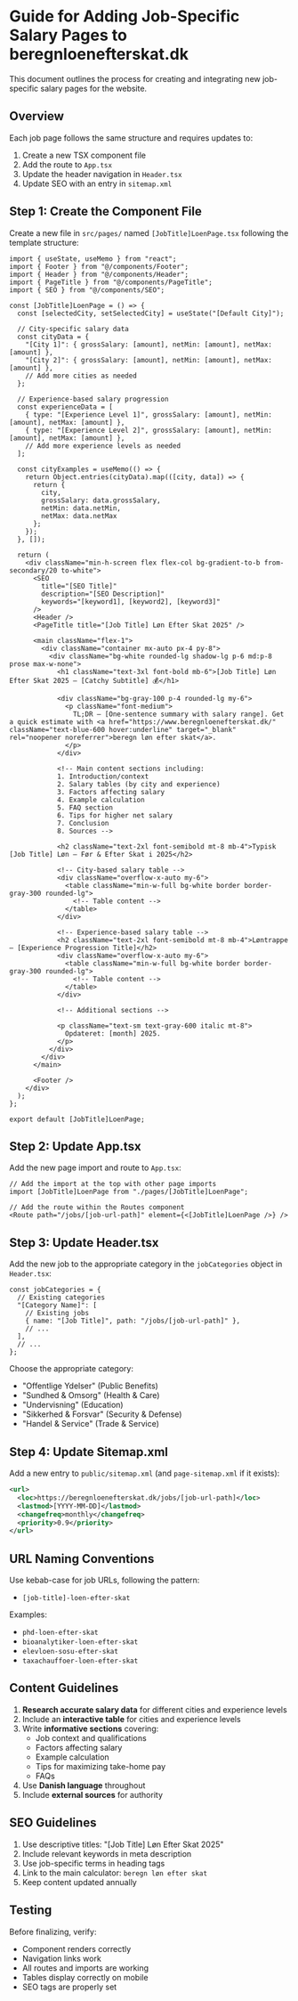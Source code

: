 # Guide for Adding Job-Specific Salary Pages to beregnloenefterskat.dk

This document outlines the process for creating and integrating new job-specific salary pages for the website.

## Overview

Each job page follows the same structure and requires updates to:
1. Create a new TSX component file
2. Add the route to `App.tsx`
3. Update the header navigation in `Header.tsx`
4. Update SEO with an entry in `sitemap.xml`

## Step 1: Create the Component File

Create a new file in `src/pages/` named `[JobTitle]LoenPage.tsx` following the template structure:

```tsx
import { useState, useMemo } from "react";
import { Footer } from "@/components/Footer";
import { Header } from "@/components/Header";
import { PageTitle } from "@/components/PageTitle";
import { SEO } from "@/components/SEO";

const [JobTitle]LoenPage = () => {
  const [selectedCity, setSelectedCity] = useState("[Default City]");
  
  // City-specific salary data
  const cityData = {
    "[City 1]": { grossSalary: [amount], netMin: [amount], netMax: [amount] },
    "[City 2]": { grossSalary: [amount], netMin: [amount], netMax: [amount] },
    // Add more cities as needed
  };

  // Experience-based salary progression
  const experienceData = [
    { type: "[Experience Level 1]", grossSalary: [amount], netMin: [amount], netMax: [amount] },
    { type: "[Experience Level 2]", grossSalary: [amount], netMin: [amount], netMax: [amount] },
    // Add more experience levels as needed
  ];

  const cityExamples = useMemo(() => {
    return Object.entries(cityData).map(([city, data]) => {
      return {
        city,
        grossSalary: data.grossSalary,
        netMin: data.netMin,
        netMax: data.netMax
      };
    });
  }, []);

  return (
    <div className="min-h-screen flex flex-col bg-gradient-to-b from-secondary/20 to-white">
      <SEO 
        title="[SEO Title]"
        description="[SEO Description]"
        keywords="[keyword1], [keyword2], [keyword3]"
      />
      <Header />
      <PageTitle title="[Job Title] Løn Efter Skat 2025" />
      
      <main className="flex-1">
        <div className="container mx-auto px-4 py-8">
          <div className="bg-white rounded-lg shadow-lg p-6 md:p-8 prose max-w-none">
            <h1 className="text-3xl font-bold mb-6">[Job Title] Løn Efter Skat 2025 – [Catchy Subtitle] 💰</h1>
            
            <div className="bg-gray-100 p-4 rounded-lg my-6">
              <p className="font-medium">
                TL;DR – [One-sentence summary with salary range]. Get a quick estimate with <a href="https://www.beregnloenefterskat.dk/" className="text-blue-600 hover:underline" target="_blank" rel="noopener noreferrer">beregn løn efter skat</a>.
              </p>
            </div>

            <!-- Main content sections including:
            1. Introduction/context
            2. Salary tables (by city and experience)
            3. Factors affecting salary
            4. Example calculation
            5. FAQ section
            6. Tips for higher net salary
            7. Conclusion
            8. Sources -->

            <h2 className="text-2xl font-semibold mt-8 mb-4">Typisk [Job Title] Løn – Før & Efter Skat i 2025</h2>

            <!-- City-based salary table -->
            <div className="overflow-x-auto my-6">
              <table className="min-w-full bg-white border border-gray-300 rounded-lg">
                <!-- Table content -->
              </table>
            </div>

            <!-- Experience-based salary table -->
            <h2 className="text-2xl font-semibold mt-8 mb-4">Løntrappe – [Experience Progression Title]</h2>
            <div className="overflow-x-auto my-6">
              <table className="min-w-full bg-white border border-gray-300 rounded-lg">
                <!-- Table content -->
              </table>
            </div>

            <!-- Additional sections -->

            <p className="text-sm text-gray-600 italic mt-8">
              Opdateret: [month] 2025.
            </p>
          </div>
        </div>
      </main>
      
      <Footer />
    </div>
  );
};

export default [JobTitle]LoenPage;
```

## Step 2: Update App.tsx

Add the new page import and route to `App.tsx`:

```tsx
// Add the import at the top with other page imports
import [JobTitle]LoenPage from "./pages/[JobTitle]LoenPage";

// Add the route within the Routes component
<Route path="/jobs/[job-url-path]" element={<[JobTitle]LoenPage />} />
```

## Step 3: Update Header.tsx

Add the new job to the appropriate category in the `jobCategories` object in `Header.tsx`:

```tsx
const jobCategories = {
  // Existing categories
  "[Category Name]": [
    // Existing jobs
    { name: "[Job Title]", path: "/jobs/[job-url-path]" },
    // ...
  ],
  // ...
};
```

Choose the appropriate category:
- "Offentlige Ydelser" (Public Benefits)
- "Sundhed & Omsorg" (Health & Care)
- "Undervisning" (Education)
- "Sikkerhed & Forsvar" (Security & Defense)
- "Handel & Service" (Trade & Service)

## Step 4: Update Sitemap.xml

Add a new entry to `public/sitemap.xml` (and `page-sitemap.xml` if it exists):

```xml
<url>
  <loc>https://beregnloenefterskat.dk/jobs/[job-url-path]</loc>
  <lastmod>[YYYY-MM-DD]</lastmod>
  <changefreq>monthly</changefreq>
  <priority>0.9</priority>
</url>
```

## URL Naming Conventions

Use kebab-case for job URLs, following the pattern:
- `[job-title]-loen-efter-skat`

Examples:
- `phd-loen-efter-skat`
- `bioanalytiker-loen-efter-skat`
- `elevloen-sosu-efter-skat`
- `taxachauffoer-loen-efter-skat`

## Content Guidelines

1. **Research accurate salary data** for different cities and experience levels
2. Include an **interactive table** for cities and experience levels
3. Write **informative sections** covering:
   - Job context and qualifications
   - Factors affecting salary
   - Example calculation
   - Tips for maximizing take-home pay
   - FAQs
4. Use **Danish language** throughout
5. Include **external sources** for authority

## SEO Guidelines

1. Use descriptive titles: "[Job Title] Løn Efter Skat 2025"
2. Include relevant keywords in meta description
3. Use job-specific terms in heading tags
4. Link to the main calculator: `beregn løn efter skat`
5. Keep content updated annually

## Testing

Before finalizing, verify:
- Component renders correctly
- Navigation links work
- All routes and imports are working
- Tables display correctly on mobile
- SEO tags are properly set 
